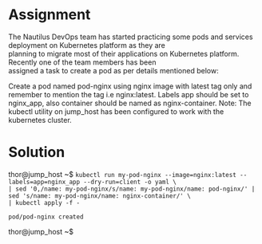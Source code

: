# Assignment
The Nautilus DevOps team has started practicing some pods and services deployment on Kubernetes platform as they are  
planning to migrate most of their applications on Kubernetes platform. Recently one of the team members has been  
assigned a task to create a pod as per details mentioned below:

Create a pod named pod-nginx using nginx image with latest tag only and remember to mention the tag i.e nginx:latest.
Labels app should be set to nginx_app, also container should be named as nginx-container.
Note: The kubectl utility on jump_host has been configured to work with the kubernetes cluster.

# Solution

thor@jump_host ~$ `kubectl run my-pod-nginx --image=nginx:latest --labels=app=nginx_app --dry-run=client -o yaml \ `  
  `| sed '0,/name: my-pod-nginx/s/name: my-pod-nginx/name: pod-nginx/' | sed 's/name: my-pod-nginx/name: nginx-container/' \ `  
  `| kubectl apply -f - `
```
pod/pod-nginx created
```
thor@jump_host ~$
